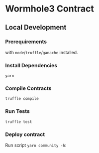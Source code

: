 # Wormhole3 Contract

## Local Development

### Prerequirements

with ```node```/```truffle```/```ganache``` installed.

### Install Dependencies

`yarn`

### Compile Contracts

`truffle compile`

### Run Tests

`truffle test`

### Deploy contract

Run script ```yarn community -h```: